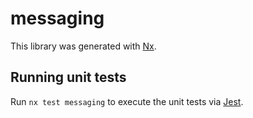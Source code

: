 # messaging

This library was generated with [Nx](https://nx.dev).

## Running unit tests

Run `nx test messaging` to execute the unit tests via [Jest](https://jestjs.io).
